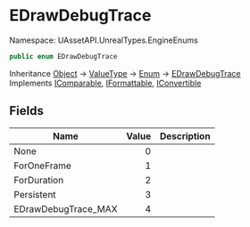 # EDrawDebugTrace

Namespace: UAssetAPI.UnrealTypes.EngineEnums

```csharp
public enum EDrawDebugTrace
```

Inheritance [Object](https://docs.microsoft.com/en-us/dotnet/api/system.object) → [ValueType](https://docs.microsoft.com/en-us/dotnet/api/system.valuetype) → [Enum](https://docs.microsoft.com/en-us/dotnet/api/system.enum) → [EDrawDebugTrace](./uassetapi.unrealtypes.engineenums.edrawdebugtrace.md)<br>
Implements [IComparable](https://docs.microsoft.com/en-us/dotnet/api/system.icomparable), [IFormattable](https://docs.microsoft.com/en-us/dotnet/api/system.iformattable), [IConvertible](https://docs.microsoft.com/en-us/dotnet/api/system.iconvertible)

## Fields

| Name | Value | Description |
| --- | --: | --- |
| None | 0 |  |
| ForOneFrame | 1 |  |
| ForDuration | 2 |  |
| Persistent | 3 |  |
| EDrawDebugTrace_MAX | 4 |  |
